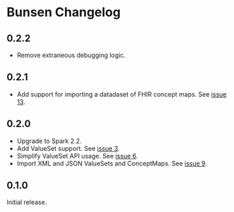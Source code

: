 # Bunsen Changelog

## 0.2.2
* Remove extraneous debugging logic.

## 0.2.1
* Add support for importing a datadaset of FHIR concept maps. See [issue 13](https://github.com/cerner/bunsen/issues/13).

## 0.2.0
* Upgrade to Spark 2.2.
* Add ValueSet support. See [issue 3](https://github.com/cerner/bunsen/issues/3).
* Simplify ValueSet API usage. See [issue 6](https://github.com/cerner/bunsen/issues/6).
* Import XML and JSON ValueSets and ConceptMaps. See [issue 9](https://github.com/cerner/bunsen/issues/9).

## 0.1.0
Initial release.